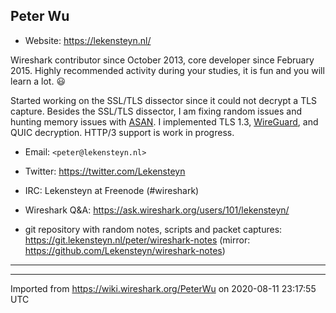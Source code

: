 ## Peter Wu

  - Website: <https://lekensteyn.nl/>

Wireshark contributor since October 2013, core developer since February 2015. Highly recommended activity during your studies, it is fun and you will learn a lot. :smiley:

Started working on the SSL/TLS dissector since it could not decrypt a TLS capture. Besides the SSL/TLS dissector, I am fixing random issues and hunting memory issues with [ASAN](https://code.google.com/p/address-sanitizer/wiki/AddressSanitizer). I implemented TLS 1.3, [WireGuard](/WireGuard), and QUIC decryption. HTTP/3 support is work in progress.

  - Email: `<peter@lekensteyn.nl>`

  - Twitter: <https://twitter.com/Lekensteyn>

  - IRC: Lekensteyn at Freenode (\#wireshark)

  - Wireshark Q\&A: <https://ask.wireshark.org/users/101/lekensteyn/>

  - git repository with random notes, scripts and packet captures: <https://git.lekensteyn.nl/peter/wireshark-notes> (mirror: <https://github.com/Lekensteyn/wireshark-notes>)

-----

---

Imported from https://wiki.wireshark.org/PeterWu on 2020-08-11 23:17:55 UTC
